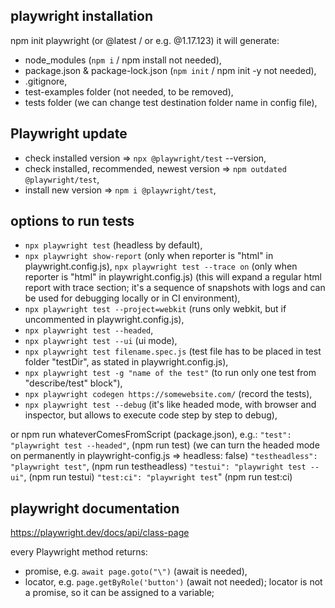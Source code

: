 ## playwright installation

npm init playwright (or @latest / or e.g. @1.17.123) it will generate:

- node_modules (`npm i` / npm install not needed),
- package.json & package-lock.json (`npm init` / npm init -y not needed),
- .gitignore,
- test-examples folder (not needed, to be removed),
- tests folder (we can change test destination folder name in config file),

## Playwright update

- check installed version => `npx @playwright/test` --version,
- check installed, recommended, newest version => `npm outdated @playwright/test`,
- install new version => `npm i @playwright/test`,

## options to run tests

- `npx playwright test` (headless by default),
- `npx playwright show-report` (only when reporter is "html" in playwright.config.js),
  `npx playwright test --trace on` (only when reporter is "html" in playwright.config.js) (this will expand a regular html report with trace section; it's a sequence of snapshots with logs and can be used for debugging locally or in CI environment),
- `npx playwright test --project=webkit` (runs only webkit, but if uncommented in playwright.config.js),
- `npx playwright test --headed`,
- `npx playwright test --ui` (ui mode),
- `npx playwright test filename.spec.js` (test file has to be placed in test folder "testDir", as stated in playwright.config.js),
- `npx playwright test -g "name of the test"` (to run only one test from "describe/test" block"),
- `npx playwright codegen https://somewebsite.com/` (record the tests),
- `npx playwright test --debug` (it's like headed mode, with browser and inspector, but allows to execute code step by step to debug),

or npm run whateverComesFromScript (package.json), e.g.:
`"test": "playwright test --headed"`, (npm run test) (we can turn the headed mode on permanently in playwright-config.js => headless: false)
`"testheadless": "playwright test"`, (npm run testheadless)
`"testui": "playwright test --ui"`, (npm run testui)
`"test:ci": "playwright test`" (npm run test:ci)

## playwright documentation

https://playwright.dev/docs/api/class-page

every Playwright method returns:

- promise, e.g. `await page.goto("\")` (await is needed),
- locator, e.g. `page.getByRole('button')` (await not needed); locator is not a promise, so it can be assigned to a variable;
